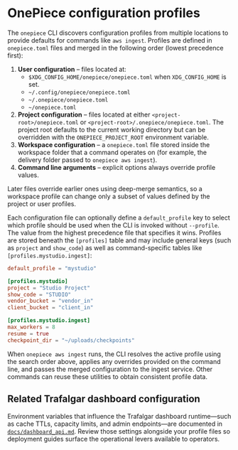 # OnePiece configuration profiles

The `onepiece` CLI discovers configuration profiles from multiple locations to
provide defaults for commands like `aws ingest`. Profiles are defined in
`onepiece.toml` files and merged in the following order (lowest precedence
first):

1. **User configuration** – files located at:
   - `$XDG_CONFIG_HOME/onepiece/onepiece.toml` when `XDG_CONFIG_HOME` is set.
   - `~/.config/onepiece/onepiece.toml`
   - `~/.onepiece/onepiece.toml`
   - `~/onepiece.toml`
2. **Project configuration** – files located at either
   `<project-root>/onepiece.toml` or `<project-root>/.onepiece/onepiece.toml`.
   The project root defaults to the current working directory but can be
   overridden with the `ONEPIECE_PROJECT_ROOT` environment variable.
3. **Workspace configuration** – a `onepiece.toml` file stored inside the
   workspace folder that a command operates on (for example, the delivery folder
   passed to `onepiece aws ingest`).
4. **Command line arguments** – explicit options always override profile values.

Later files override earlier ones using deep-merge semantics, so a workspace
profile can change only a subset of values defined by the project or user
profiles.

Each configuration file can optionally define a `default_profile` key to select
which profile should be used when the CLI is invoked without `--profile`. The
value from the highest precedence file that specifies it wins. Profiles are
stored beneath the `[profiles]` table and may include general keys (such as
`project` and `show_code`) as well as command-specific tables like
`[profiles.mystudio.ingest]`:

```toml
default_profile = "mystudio"

[profiles.mystudio]
project = "Studio Project"
show_code = "STUDIO"
vendor_bucket = "vendor_in"
client_bucket = "client_in"

[profiles.mystudio.ingest]
max_workers = 8
resume = true
checkpoint_dir = "~/uploads/checkpoints"
```

When `onepiece aws ingest` runs, the CLI resolves the active profile using the
search order above, applies any overrides provided on the command line, and
passes the merged configuration to the ingest service. Other commands can reuse
these utilities to obtain consistent profile data.

## Related Trafalgar dashboard configuration

Environment variables that influence the Trafalgar dashboard runtime—such as
cache TTLs, capacity limits, and admin endpoints—are documented in
[`docs/dashboard_api.md`](./dashboard_api.md#dashboard-caching-controls). Review
those settings alongside your profile files so deployment guides surface the
operational levers available to operators.
